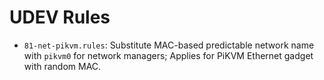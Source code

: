 # UDEV Rules

- `81-net-pikvm.rules`: Substitute MAC-based predictable network name with `pikvm0` for network managers; Applies for PiKVM Ethernet gadget with random MAC.